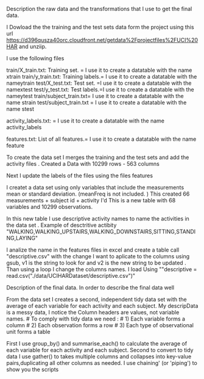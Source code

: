 Description the raw data and the transformations that I use to get the final data.



I  Dowload the the training and the test sets data form the project using this url https://d396qusza40orc.cloudfront.net/getdata%2Fprojectfiles%2FUCI%20HAR
and unziip. 

I use the following files 

train/X_train.txt: Training set. = I use it to  create a datatable with the name xtrain
train/y_train.txt: Training labels.= I use it to  create a datatable with the nameytrain
test/X_test.txt: Test set. =I use it to  create a datatable with the namextest
test/y_test.txt: Test labels.=I use it to  create a datatable with the nameytest
train/subject_train.txt= I use it to  create a datatable with the name strain
test/subject_train.txt = I use it to  create a datatable with the name stest

activity_labels.txt: = I use it to  create a datatable with the name activity_labels

features.txt: List of all features.= I use it to  create a datatable with the name feature


To create the data set I merges the training and the test sets and add the activity files . Created a  Data with  10299 rows - 563 columns

Next I update the labels of the files using the files features

I createt a data set using  only variables that include the measurements mean or standard deviation. (meanFreq is not included. )
This created  66 measurements + subject id + activity I'd 
This is a new table with 68 variables and  10299 observations.

In this new table I use  descriptive activity names to name the activities in the data set . Example of desctritive actibity "WALKING,WALKING_UPSTAIRS,WALKING_DOWNSTAIRS,SITTING,STANDING,LAYING"

I analize the name in the features files in excel  and create a table call "descriptive.csv"  with the change I want to aplicate to the columns using gsub, v1 is the string to look for  and v2 is the new string to be updated . Than using a loop I change the columns names. I load Using ""descriptive = read.csv("./data/UCIHARDataset/descriptive.csv")"
                      


Description of the final data. In order to describe the final data well

From the data set I  creates a second, independent tidy data set 
with the average of each variable for each activity and each subject.
My descripData is a messy  data, I notice the Column headers are values, not variable names.
                     # To comply with tidy data we need :
                        # 1) Each variable forms a column
                        # 2) Each observation forms a row
                        # 3) Each type of observational unit forms a table
 
First I use group_by() and summarise_each() to calculate the average 
of each variable for each activity and each subject.
Second to convert to tidy data I  use gather() to  takes multiple columns and collapses into key-value pairs,duplicating all other columns as needed.
I use chaining' (or 'piping') to show you the scripts
